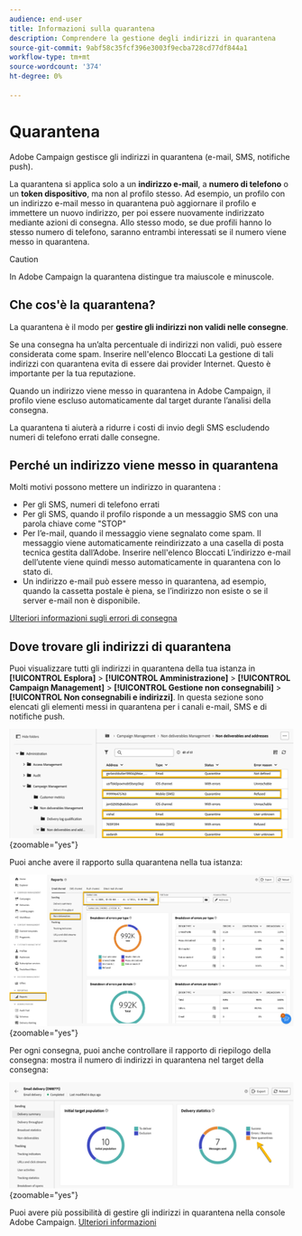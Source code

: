 ```yaml
---
audience: end-user
title: Informazioni sulla quarantena
description: Comprendere la gestione degli indirizzi in quarantena
source-git-commit: 9abf58c35fcf396e3003f9ecba728cd77df844a1
workflow-type: tm+mt
source-wordcount: '374'
ht-degree: 0%

---
```


# Quarantena

Adobe Campaign gestisce gli indirizzi in quarantena (e-mail, SMS, notifiche push).

La quarantena si applica solo a un **indirizzo e-mail**, a **numero di telefono** o un **token dispositivo**, ma non al profilo stesso. Ad esempio, un profilo con un indirizzo e-mail messo in quarantena può aggiornare il profilo e immettere un nuovo indirizzo, per poi essere nuovamente indirizzato mediante azioni di consegna. Allo stesso modo, se due profili hanno lo stesso numero di telefono, saranno entrambi interessati se il numero viene messo in quarantena.


>[!CAUTION]
>
>In Adobe Campaign la quarantena distingue tra maiuscole e minuscole.

## Che cos&#39;è la quarantena?

La quarantena è il modo per **gestire gli indirizzi non validi nelle consegne**.

Se una consegna ha un’alta percentuale di indirizzi non validi, può essere considerata come spam. Inserire nell&#39;elenco Bloccati La gestione di tali indirizzi con quarantena evita di essere dai provider Internet. Questo è importante per la tua reputazione.

Quando un indirizzo viene messo in quarantena in Adobe Campaign, il profilo viene escluso automaticamente dal target durante l’analisi della consegna.

La quarantena ti aiuterà a ridurre i costi di invio degli SMS escludendo numeri di telefono errati dalle consegne.

## Perché un indirizzo viene messo in quarantena

Molti motivi possono mettere un indirizzo in quarantena :

- Per gli SMS, numeri di telefono errati
- Per gli SMS, quando il profilo risponde a un messaggio SMS con una parola chiave come &quot;STOP&quot;
- Per l’e-mail, quando il messaggio viene segnalato come spam. Il messaggio viene automaticamente reindirizzato a una casella di posta tecnica gestita dall’Adobe. Inserire nell&#39;elenco Bloccati L’indirizzo e-mail dell’utente viene quindi messo automaticamente in quarantena con lo stato di.
- Un indirizzo e-mail può essere messo in quarantena, ad esempio, quando la cassetta postale è piena, se l’indirizzo non esiste o se il server e-mail non è disponibile.

[Ulteriori informazioni sugli errori di consegna](https://experienceleague.adobe.com/en/docs/campaign-classic/using/sending-messages/monitoring-deliveries/understanding-delivery-failures)

## Dove trovare gli indirizzi di quarantena

Puoi visualizzare tutti gli indirizzi in quarantena della tua istanza in **[!UICONTROL Esplora]** > **[!UICONTROL Amministrazione]** > **[!UICONTROL Campaign Management]** > **[!UICONTROL Gestione non consegnabili]** > **[!UICONTROL Non consegnabili e indirizzi]**. In questa sezione sono elencati gli elementi messi in quarantena per i canali e-mail, SMS e di notifiche push.

![](assets/quarantine_location.png){zoomable="yes"}

Puoi anche avere il rapporto sulla quarantena nella tua istanza:

![](assets/quarantine_reports.png){zoomable="yes"}

Per ogni consegna, puoi anche controllare il rapporto di riepilogo della consegna: mostra il numero di indirizzi in quarantena nel target della consegna:

![](assets/quarantine_delivery.png){zoomable="yes"}

Puoi avere più possibilità di gestire gli indirizzi in quarantena nella console Adobe Campaign. [Ulteriori informazioni](https://experienceleague.adobe.com/en/docs/campaign/campaign-v8/send/failures/quarantines#access-quarantined-addresses)
